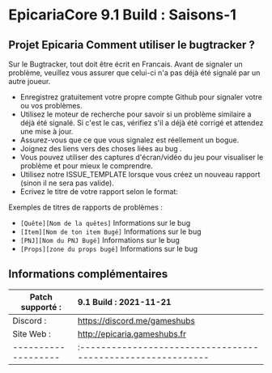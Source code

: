 # EpicariaCore 9.1 Build : Saisons-1
Projet Epicaria
Comment utiliser le bugtracker ?
-------------------------
Sur le Bugtracker, tout doit être écrit en Francais. 
Avant de signaler un problème, veuillez vous assurer que celui-ci n'a pas déjà été signalé par un autre joueur.

 - Enregistrez gratuitement votre propre compte Github pour signaler votre ou vos problèmes.
 - Utilisez le moteur de recherche pour savoir si un problème similaire a déjà été signalé. Si c'est le cas, vérifiez s'il a déjà été corrigé et attendez une mise à jour.
 - Assurez-vous que ce que vous signalez est réellement un bogue.
 - Joignez des liens vers des choses liées au bug .
 - Vous pouvez utiliser des captures d'écran/vidéo du jeu pour visualiser le problème et pour mieux le comprendre.
 - Utilisez notre ISSUE_TEMPLATE lorsque vous créez un nouveau rapport (sinon il ne sera pas valide).
 - Ecrivez le titre de votre rapport selon le format:<br>
 
 Exemples de titres de rapports de problèmes :
  * `[Quête][Nom de la quêtes]` Informations sur le bug
  * `[Item][Nom de ton item Bugé]` Informations sur le bug
  * `[PNJ][Nom du PNJ Bugé]` Informations sur le bug
  * `[Props][zone du props bugé]` Informations sur le bug

Informations complémentaires
-------------------------

| Patch supporté :  | 9.1 Build : 2021-11-21 |
|-------------------|:-----------------------------------------------------------|
| Discord :          | https://discord.me/gameshubs |
| Site Web :          | http://epicaria.gameshubs.fr |
|-------------------|:-----------------------------------------------------------|       
